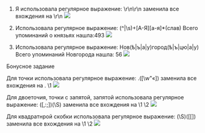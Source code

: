 1. Я использовала регулярное выражение: \r\n\r\n заменила все вхождения на \r\n
![](https://pp.userapi.com/c844417/v844417965/6b2cc/bPreL9j9qAw.jpg)

2. Использовала регулярное выражение: (^|\s)+[А-Я][а-я]*(слав) Всего упоминаний о князьях нашла:493
![](https://pp.userapi.com/c844417/v844417592/6d0e3/UUEUvYfR-tA.jpg)

3. Использовала регулярное выражение: Нов(ѣ|ъ|а|у)город(ѣ|ъ|цю|а|у) Всего упоминаний Новгорода нашла: 56
![](https://pp.userapi.com/c844417/v844417965/6b361/IGCMU_7vbPI.jpg)

Бонусное задание

Для точки использовала регулярное выражение: \.([\w"«]) заменила все вхождения на . \1
![](https://pp.userapi.com/c844417/v844417965/6b389/W4Ububsw51A.jpg)

Для двоеточия, точки с запятой, запятой использовала регулярное выражение: ([\,\:\;])(\S)  заменила все вхождения на  \1 \2
![](https://pp.userapi.com/c844417/v844417965/6b3a3/W8DNDTJe4yI.jpg)

Для квадратнрой скобки использовала регулярное выражение:  (\S)([\[]) заменила все вхождения на \1 \2
![](https://pp.userapi.com/c844417/v844417965/6b3aa/0SWQuk65APA.jpg)

